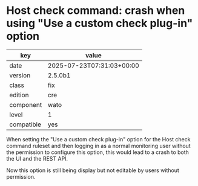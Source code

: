 [//]: # (werk v2)
# Host check command: crash when using "Use a custom check plug-in" option

key        | value
---------- | ---
date       | 2025-07-23T07:31:03+00:00
version    | 2.5.0b1
class      | fix
edition    | cre
component  | wato
level      | 1
compatible | yes

When setting the "Use a custom check plug-in" option for the Host check command ruleset
and then logging in as a normal monitoring user without the permission to configure this
option, this would lead to a crash to both the UI and the REST API.

Now this option is still being display but not editable by users without permission.
